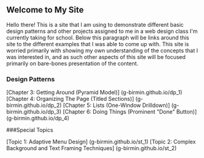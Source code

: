 ## Welcome to My Site

Hello there!
This is a site that I am using to demonstrate different basic design patterns and other projects assigned to me in a web design class I'm currently taking for school. Below this paragraph will be links around this site to the different examples that I was able to come up with. This site is worried primarily with showing my own understanding of the concepts that I was interested in, and as such other aspects of this site will be focused primarily on bare-bones presentation of the content.

### Design Patterns

 [Chapter 3: Getting Around (Pyramid Model)] (g-birmin.github.io/dp_1)
 [Chapter 4: Organizing The Page (Titled Sections)] (g-birmin.github.io/dp_2)
 [Chapter 5: Lists (One-Window Drilldown)] (g-birmin.github.io/dp_3)
 [Chapter 6: Doing Things (Prominent "Done" Button)] (g-birmin.github.io/dp_4)

###Special Topics

 [Topic 1: Adaptive Menu Design] (g-birmin.github.io/st_1)
 [Topic 2: Complex Background and Text Framing Techniques] (g-birmin.github.io/st_2)
